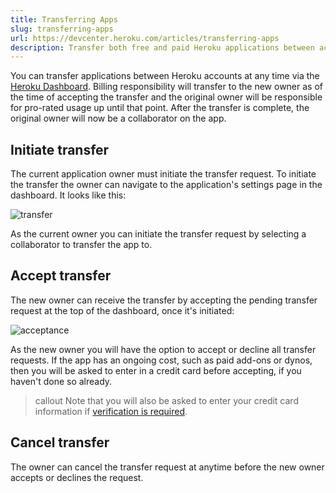 ```yaml
---
title: Transferring Apps
slug: transferring-apps
url: https://devcenter.heroku.com/articles/transferring-apps
description: Transfer both free and paid Heroku applications between accounts at any time.
---
```


You can transfer applications between Heroku accounts at any time via the [Heroku Dashboard](https://dashboard.heroku.com). Billing responsibility will transfer to the new owner as of the time of accepting the transfer and the original owner will be responsible for pro-rated usage up until that point. After the transfer is complete, the original owner will now be a collaborator on the app.

## Initiate transfer

The current application owner must initiate the transfer request. To initiate the transfer the owner can navigate to the application's settings page in the dashboard. It looks like this:

![transfer](https://s3.amazonaws.com/heroku.devcenter/manual_uploads/owner-transfer.png)

As the current owner you can initiate the transfer request by selecting a collaborator to transfer the app to. 

## Accept transfer

The new owner can receive the transfer by accepting the pending transfer request at the top of the dashboard, once it's initiated:

![acceptance](https://s3.amazonaws.com/heroku.devcenter/manual_uploads/transfer-invite.png)

As the new owner you will have the option to accept or decline all transfer requests. If the app has an ongoing cost, such as paid add-ons or dynos, then you will be asked to enter in a credit card before accepting, if you haven't done so already.

>callout
>Note that you will also be asked to enter your credit card information if [verification is required](/articles/account-verification#verification-requirement).

## Cancel transfer

The owner can cancel the transfer request at anytime before the new owner accepts or declines the request. 